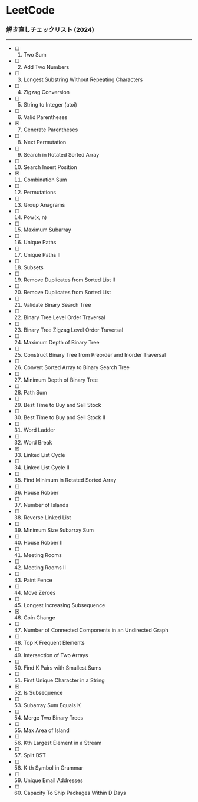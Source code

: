 # LeetCode

### 解き直しチェックリスト (2024)
---

- [ ] 1. Two Sum
- [ ] 2. Add Two Numbers
- [ ] 3. Longest Substring Without Repeating Characters
- [ ] 4. Zigzag Conversion
- [ ] 5. String to Integer (atoi)
- [ ] 6. Valid Parentheses
- [x] 7. Generate Parentheses
- [ ] 8. Next Permutation
- [ ] 9. Search in Rotated Sorted Array
- [ ] 10. Search Insert Position
- [x] 11. Combination Sum
- [ ] 12. Permutations
- [ ] 13. Group Anagrams
- [ ] 14. Pow(x, n)
- [ ] 15. Maximum Subarray
- [ ] 16. Unique Paths
- [ ] 17. Unique Paths II
- [ ] 18. Subsets
- [ ] 19. Remove Duplicates from Sorted List II
- [ ] 20. Remove Duplicates from Sorted List
- [ ] 21. Validate Binary Search Tree
- [ ] 22. Binary Tree Level Order Traversal
- [ ] 23. Binary Tree Zigzag Level Order Traversal
- [ ] 24. Maximum Depth of Binary Tree
- [ ] 25. Construct Binary Tree from Preorder and Inorder Traversal
- [ ] 26. Convert Sorted Array to Binary Search Tree
- [ ] 27. Minimum Depth of Binary Tree
- [ ] 28. Path Sum
- [ ] 29. Best Time to Buy and Sell Stock
- [ ] 30. Best Time to Buy and Sell Stock II
- [ ] 31. Word Ladder
- [ ] 32. Word Break
- [x] 33. Linked List Cycle
- [ ] 34. Linked List Cycle II
- [ ] 35. Find Minimum in Rotated Sorted Array
- [ ] 36. House Robber
- [ ] 37. Number of Islands
- [ ] 38. Reverse Linked List
- [ ] 39. Minimum Size Subarray Sum
- [ ] 40. House Robber II
- [ ] 41. Meeting Rooms
- [ ] 42. Meeting Rooms II
- [ ] 43. Paint Fence
- [ ] 44. Move Zeroes
- [ ] 45. Longest Increasing Subsequence
- [x] 46. Coin Change
- [ ] 47. Number of Connected Components in an Undirected Graph
- [ ] 48. Top K Frequent Elements
- [ ] 49. Intersection of Two Arrays
- [ ] 50. Find K Pairs with Smallest Sums
- [ ] 51. First Unique Character in a String
- [x] 52. Is Subsequence
- [ ] 53. Subarray Sum Equals K
- [ ] 54. Merge Two Binary Trees
- [ ] 55. Max Area of Island
- [ ] 56. Kth Largest Element in a Stream
- [ ] 57. Split BST
- [ ] 58. K-th Symbol in Grammar
- [ ] 59. Unique Email Addresses
- [ ] 60. Capacity To Ship Packages Within D Days
